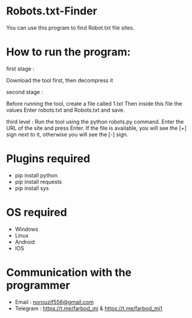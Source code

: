 # Robots.txt-Finder
You can use this program to find Robot.txt file sites.

# How to run the program:
first stage :

Download the tool first, then decompress it

second stage :

Before running the tool, create a file called 1.txt
Then inside this file the values
Enter robots.txt and Robots.txt and save.

third level :
Run the tool using the python robots.py command.
Enter the URL of the site and press Enter.
If the file is available, you will see the [+] sign next to it, otherwise you will see the [-] sign.

# Plugins required
- pip install python
- pip install requests 
- pip install sys

# OS required
- Windows
- Linux
- Android
- IOS

# Communication with the programmer
- Email : norouzif556@gmail.com
- Telegram : https://t.me/farbod_mi & https://t.me/farbod_mi1

